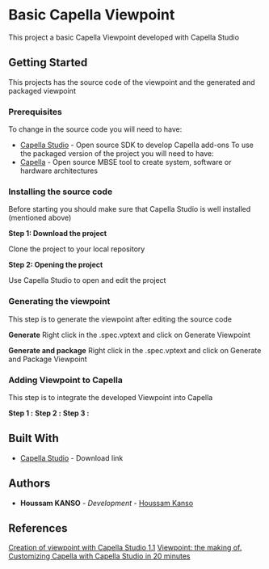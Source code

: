 # Basic Capella Viewpoint
This project a basic Capella Viewpoint developed with Capella Studio

## Getting Started

This projects has the source code of the viewpoint and the generated and packaged viewpoint

### Prerequisites
To change in the source code you will need to have:
* [Capella Studio](https://www.eclipse.org/capella/download.html) - Open source SDK to develop Capella add-ons
To use the packaged version of the project you will need to have:
* [Capella](https://www.eclipse.org/capella/download.html) - Open source MBSE tool to create system, software or hardware architectures


### Installing the source code
Before starting you should make sure that Capella Studio is well installed (mentioned above)

**Step 1: Download the project**

Clone the project to your local repository

**Step 2: Opening the project**

Use Capella Studio to open and edit the project

### Generating the viewpoint
This step is to generate the viewpoint after editing the source code

**Generate**
Right click in the .spec.vptext and click on Generate Viewpoint

**Generate and package**
Right click in the .spec.vptext and click on Generate and Package Viewpoint

### Adding Viewpoint to Capella
This step is to integrate the developed Viewpoint into Capella 

**Step 1 :**
**Step 2 :**
**Step 3 :**


## Built With

* [Capella Studio](http://download.eclipse.org/capella/capellastudio/products/release/1.3.1/capella-studio-1.3.1.201905211416-win32.win32.x86_64.zip) - Download link


## Authors
* **Houssam KANSO** - *Development* - [Houssam Kanso](https://github.com/houssamkanso)


## References
[Creation of viewpoint with Capella Studio 1.1](https://www.youtube.com/watch?v=zvIzyDxAj1c&t=301s)
[Viewpoint: the making of. Customizing Capella with Capella Studio in 20 minutes](https://www.youtube.com/watch?v=lhNvmjHRa0o)

